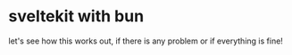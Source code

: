 # sveltekit with bun

let's see how this works out, if there is any problem or if everything is fine!